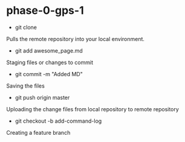 # phase-0-gps-1

* git clone

Pulls the remote repository into your local environment.

* git add awesome_page.md

Staging files or changes to commit

* git commit -m "Added MD"

Saving the files 

* git push origin master

Uploading the change files from local repository to remote repository

* git checkout -b add-command-log

Creating a feature branch
